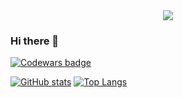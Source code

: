 
<div align="center">
  <img src="./header-gif.gif">
</div>

### Hi there 👋
 <a class="header-badge" target="_blank" href="https://www.codewars.com/users/yulia.zherebtsova">
      <img alt="Codewars badge" src="https://www.codewars.com/users/yulia.zherebtsova/badges/small">
  </a>

[![GitHub stats](https://github-readme-stats.vercel.app/api?username=yuliazherebtsova&count_private=true&show_icons=true&theme=transparent&hide=contribs)](https://github.com/yuliazherebtsova/github-readme-stats) [![Top Langs](https://github-readme-stats.vercel.app/api/top-langs/?username=yuliazherebtsova&layout=compact&hide=jupyter%20notebook,html,scss,css&theme=transparent)](https://github.com/yuliazherebtsova/github-readme-stats)
<!--
**yuliazherebtsova/yuliazherebtsova** is a ✨ _special_ ✨ repository because its `README.md` (this file) appears on your GitHub profile.

Here are some ideas to get you started:

- 🔭 I’m currently working on ...
- 🌱 I’m currently learning ...
- 👯 I’m looking to collaborate on ...
- 🤔 I’m looking for help with ...
- 💬 Ask me about ...
- 📫 How to reach me: ...
- 😄 Pronouns: ...
- ⚡ Fun fact: ...
-->
